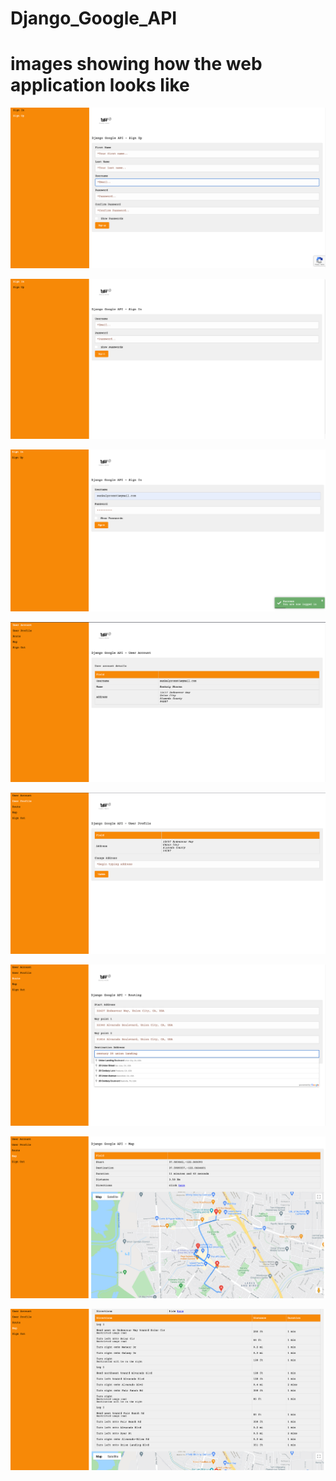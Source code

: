 # Django_Google_API

# images showing how the web application looks like

![](images/sign_up.png)

![](images/sign_in.png)

![](images/success.png)

![](images/user_account.png)

![](images/user_profile.png)

![](images/route.png)

![](images/map.png)

![](images/directions.png)
